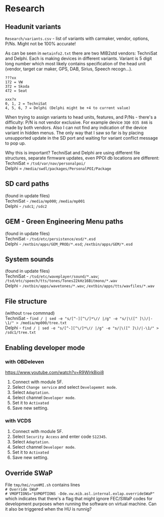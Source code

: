 # Research

## Headunit variants
`Research/variants.csv` - list of variants with carmaker, vendor, options, P/Ns. Might not be 100% accurate!<BR>

As can be seen in `metainfo2.txt` there are two MIB2std vendors: TechniSat and Delphi. Each is making devices in different variants. Variant is 5 digit long number which most likely contains specification of the head unit (vendor, target car maker, GPS, DAB, Sirius, Speech recogn...).

```
???xx
172 = VW
372 = Skoda
472 = Seat
```
```
xxx?x
0, 1, 2 = TechniSat
4, 5, 6, 7 = Delphi (Delphi might be +4 to current value)
```

When trying to assign variants to head units, features, and P/Ns - there's a difficulty: P/N is not vendor exclusive. For example device `3Q0 035 846` is made by both vendors. Also I can not find any indication of the device variant in hidden menus. The only way that I saw so far is by placing unsupported update in the SD port and waiting for variant conflict message to pop up.

Why this is important?
TechniSat and Delphi are using different file structures, separate firmware updates, even PPOI db locations are different:<br>
TechniSat = `/tsd/var/nav/personalpoi/`<br>
Delphi = `/media/swdl/packages/PersonalPOI/Package`

## SD card paths
(found in update files)<br>
TechniSat  - `/media/mp000`; `/media/mp001`<br>
Delphi - `/sdc1`; `/sdc2`

## GEM - Green Engineering Menu paths
(found in update files)<br>
TechniSat  - `/tsd/etc/persistence/esd/*.esd`<br>
Delphi - `/extbin/apps/GEM_PROD/*.esd`; `/extbin/apps/GEM/*.esd`

## System sounds
(found in update files)<br>
TechniSat  - `/tsd/etc/waveplayer/sound/*.wav`; `/tsd/etc/speech/tts/tones/Tones22kHz16Bitmono/*.wav`<br>
Delphi - `/extbin/apps/wavetones/*.wav`; `/extbin/apps/tts/wavfiles/*.wav`

## File structure
(without `tree` commnad)<br>
TechniSat  - `find / | sed -e "s/[^-][^\/]*\// |/g" -e "s/|\([^ ]\)/|-\1/" > /media/mp000/tree.txt`<br>
Delphi - `find / | sed -e "s/[^-][^\/]*\// |/g" -e "s/|\([^ ]\)/|-\1/" > /sdc1/tree.txt`

## Enabling developer mode
### with OBDeleven
https://www.youtube.com/watch?v=R9WlrkBioi8
1. Connect with module 5F.
1. Select `Change service` and select `Developemnt mode`.
1. Select `Adaptation`.
1. Select channel `Developer mode`.
1. Set it to `Activated`
1. Save new setting.

### with VCDS
1. Connect with module 5F.
1. Select `Security Access` and enter code `S12345`.
1. Select `Adaptation`.
1. Select channel `Developer mode`.
1. Set it to `Activated`
1. Save new setting.

## Override SWaP
File `tmp/hmi/runHMI.sh` contains lines<br>
`# Override SWaP`<br>
`# VMOPTIONS="$VMOPTIONS -Dde.vw.mib.asl.internal.exlap.overrideSWaP"`<br>
which indicates that there's a flag that might ignore FEC/SWaP codes for development purposes when running the software on virtual machine. Can it also be triggered when the HU is runnig?
